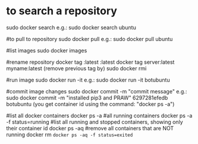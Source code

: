 # to search a repository
sudo docker search <repository>
e.g.: sudo docker search ubuntu

#to pull to repository
sudo docker pull <repository>
e.g.: sudo docker pull ubuntu

#list images
sudo docker images

#rename repository
docker tag <prev-name>:latest <new-name>:latest
docker tag server:latest myname:latest
(remove previous tag by)
sudo docker rmi <prev-name>

#run image
sudo docker run -it <repository>
e.g.: sudo docker run -it botubuntu

#commit image changes
sudo docker commit -m "commit message" <container-id> <repository>
e.g.: sudo docker commit -m "installed pip3 and PRAW" 6297281efedb botubuntu
(you get container id using the command: "docker ps -a")

#list all docker containers
docker ps -a
#all running containers
docker ps -a -f status=running
#list all running and stopped containers, showing only their container id
docker ps -aq
#remove all containers that are NOT running
docker rm `docker ps -aq -f status=exited`